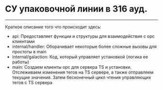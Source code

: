 # СУ упаковочной линии в 316 ауд.
______
Краткое описание того что происходит здесь:
* api:
Предоставляет функции и структуры для взаимодействия с opc клиентами
* internal/handler:
Оборачивает некоторые более сложные вызовы для простоты в main
* internal/galaction:
Код, который управляет установкой (логика ее работы)
* main:
Создаем клиенты opc для сервера TS и установки. Отслеживаем изменения тегов на TS сервере, а также отправляем текущие значения. Затем бесконечный цикл чтения управляющих тегов с TS сервера
